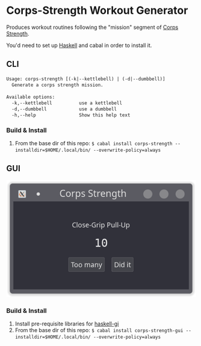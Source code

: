 # Corps-Strength Workout Generator

Produces workout routines following the "mission" segment of [Corps Strength](https://www.goodreads.com/book/show/7623837-corps-strength).

You'd need to set up [Haskell](https://www.haskell.org/) and cabal in order to install it.

## CLI

```
Usage: corps-strength [(-k|--kettlebell) | (-d|--dumbbell)]
  Generate a corps strength mission.

Available options:
  -k,--kettlebell          use a kettlebell
  -d,--dumbbell            use a dumbbell
  -h,--help                Show this help text
```

### Build & Install

1. From the base dir of this repo: `$ cabal install corps-strength --installdir=$HOME/.local/bin/ --overwrite-policy=always`

## GUI

![screenshot](screenshot.png)

### Build & Install

1. Install pre-requisite libraries for [haskell-gi](https://github.com/haskell-gi/haskell-gi#installation)
2. From the base dir of this repo: `$ cabal install corps-strength-gui --installdir=$HOME/.local/bin/ --overwrite-policy=always`
